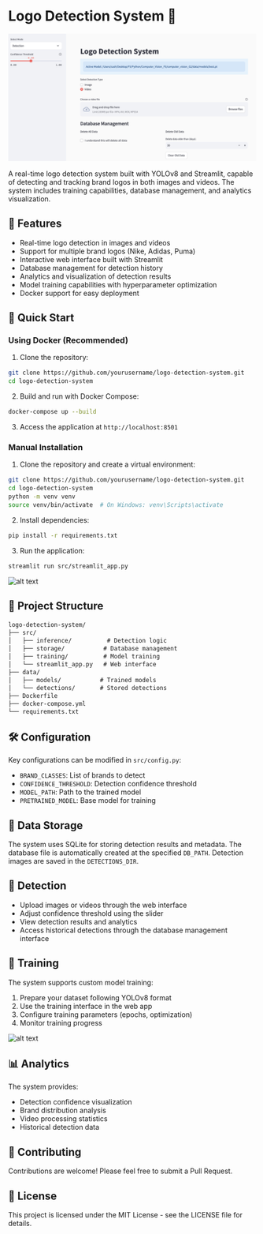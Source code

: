 # Logo Detection System 🎯

![alt text](images/screeshoot1.png)

A real-time logo detection system built with YOLOv8 and Streamlit, capable of detecting and tracking brand logos in both images and videos. The system includes training capabilities, database management, and analytics visualization.

## 🌟 Features

- Real-time logo detection in images and videos
- Support for multiple brand logos (Nike, Adidas, Puma)
- Interactive web interface built with Streamlit
- Database management for detection history
- Analytics and visualization of detection results
- Model training capabilities with hyperparameter optimization
- Docker support for easy deployment

## 🚀 Quick Start

### Using Docker (Recommended)

1. Clone the repository:
```bash
git clone https://github.com/yourusername/logo-detection-system.git
cd logo-detection-system
```

2. Build and run with Docker Compose:
```bash
docker-compose up --build
```

3. Access the application at `http://localhost:8501`

### Manual Installation

1. Clone the repository and create a virtual environment:
```bash
git clone https://github.com/yourusername/logo-detection-system.git
cd logo-detection-system
python -m venv venv
source venv/bin/activate  # On Windows: venv\Scripts\activate
```

2. Install dependencies:
```bash
pip install -r requirements.txt
```

3. Run the application:
```bash
streamlit run src/streamlit_app.py
```

![alt text](images/screeshoot2.png)
## 📁 Project Structure

```
logo-detection-system/
├── src/
│   ├── inference/          # Detection logic
│   ├── storage/           # Database management
│   ├── training/          # Model training
│   └── streamlit_app.py   # Web interface
├── data/
│   ├── models/           # Trained models
│   └── detections/       # Stored detections
├── Dockerfile
├── docker-compose.yml
└── requirements.txt
```

## 🛠️ Configuration

Key configurations can be modified in `src/config.py`:

- `BRAND_CLASSES`: List of brands to detect
- `CONFIDENCE_THRESHOLD`: Detection confidence threshold
- `MODEL_PATH`: Path to the trained model
- `PRETRAINED_MODEL`: Base model for training

## 💾 Data Storage

The system uses SQLite for storing detection results and metadata. The database file is automatically created at the specified `DB_PATH`. Detection images are saved in the `DETECTIONS_DIR`.

## 🎯 Detection

- Upload images or videos through the web interface
- Adjust confidence threshold using the slider
- View detection results and analytics
- Access historical detections through the database management interface

## 🔧 Training

The system supports custom model training:

1. Prepare your dataset following YOLOv8 format
2. Use the training interface in the web app
3. Configure training parameters (epochs, optimization)
4. Monitor training progress

![alt text](images/screeshot3.png)
## 📊 Analytics

The system provides:
- Detection confidence visualization
- Brand distribution analysis
- Video processing statistics
- Historical detection data

## 🤝 Contributing

Contributions are welcome! Please feel free to submit a Pull Request.

## 📄 License

This project is licensed under the MIT License - see the LICENSE file for details.